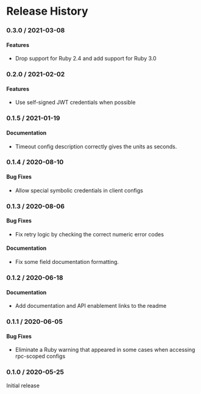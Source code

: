 # Release History

### 0.3.0 / 2021-03-08

#### Features

* Drop support for Ruby 2.4 and add support for Ruby 3.0

### 0.2.0 / 2021-02-02

#### Features

* Use self-signed JWT credentials when possible

### 0.1.5 / 2021-01-19

#### Documentation

* Timeout config description correctly gives the units as seconds.

### 0.1.4 / 2020-08-10

#### Bug Fixes

* Allow special symbolic credentials in client configs

### 0.1.3 / 2020-08-06

#### Bug Fixes

* Fix retry logic by checking the correct numeric error codes

#### Documentation

* Fix some field documentation formatting.

### 0.1.2 / 2020-06-18

#### Documentation

* Add documentation and API enablement links to the readme

### 0.1.1 / 2020-06-05

#### Bug Fixes

* Eliminate a Ruby warning that appeared in some cases when accessing rpc-scoped configs

### 0.1.0 / 2020-05-25

Initial release
